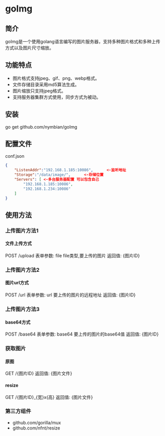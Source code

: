 # goImg

## 简介
goImg是一个使用golang语言编写的图片服务器，支持多种图片格式和多种上传方式以及图片尺寸缩放。
## 功能特点
* 图片格式支持jpeg、gif、png、webp格式。
* 文件存储目录采用md5算法生成。
* 图片缩放只支持jpeg格式。
* 支持服务器集群方式使用，同步方式为被动。
## 安装
go get  github.com/nymbian/goImg
## 配置文件
conf.json
```JSON
{
	"ListenAddr":"192.168.1.185:10086",      <-监听地址
	"Storage":"/data/image/",      <-存储位置
	"Servers": [ <-多台服务器配置 可以包含自己
		"192.168.1.185:10086",
        "192.168.1.234:10086"
    ]
}
```

## 使用方法
### 上传图片方法1
#### 文件上传方式
POST /upload
表单参数:
file file类型,要上传的图片
返回值:
{图片ID}

### 上传图片方法2
#### 图片url方式
POST /url
表单参数:
url 要上传的图片的远程地址
返回值:
{图片ID}

### 上传图片方法3
#### base64方式 
POST /base64
表单参数:
base64 要上传的图片的base64值
返回值:
{图片ID}

### 获取图片
#### 原图
GET /{图片ID}
返回值:
{图片文件}
#### resize
GET /{图片ID}_{宽}x{高}
返回值:
{图片文件}

### 第三方组件
* github.com/gorilla/mux
* github.com/nfnt/resize
